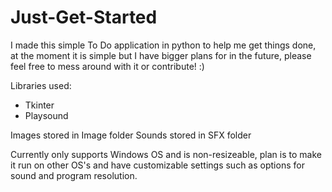 # Just-Get-Started
I made this simple To Do application in python to help me get things done, at the moment it is simple but I have bigger plans for in the future, please feel free to mess around with it or contribute! :)


Libraries used:
- Tkinter
- Playsound

Images stored in Image folder
Sounds stored in SFX folder

Currently only supports Windows OS and is non-resizeable, plan is to make it run on other OS's and have customizable settings such as options for sound and program resolution.